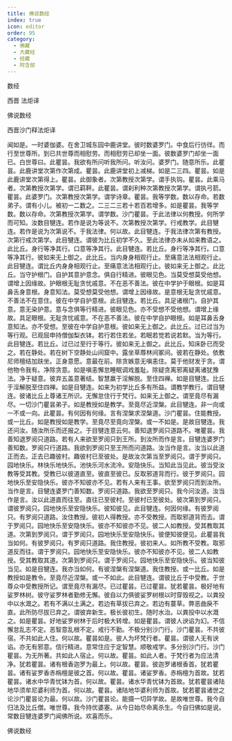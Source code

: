 ```yaml
---
title: 佛说数经
index: true
icon: editor
order: 95
category:
  - 佛藏
  - 大藏经
  - 经藏
  - 阿含部
---
```


  数经  

西晋 法炬译  

佛说数经  

西晋沙门释法炬译  

闻如是。一时婆伽婆。在舍卫城东园中鹿讲堂。彼时数婆罗门。中食后行彷徉。而行至世尊所。到已共世尊而相慰劳。而相慰劳已却坐一面。彼数婆罗门却坐一面已。白世尊曰。此瞿昙。我欲有所问听我所问。听汝问。婆罗门。随意所乐。此瞿昙。此鹿讲堂次第作次第成。瞿昙。此鹿讲堂初上减梯。如是二三四。瞿昙。如是此鹿讲堂次第得上。瞿昙。此御象者。次第教授次第学。谓手执钩。瞿昙。此乘马者。次第教授次第学。谓已羁靽。此瞿昙。谓刹利种次第教授次第学。谓执弓箭。瞿昙。此婆罗门。次第教授次第学。谓学诗章。瞿昙。我等学数。数以存命。若数弟子。谓有小儿。被初一二数之。二三二三若十若百若增多。如是瞿昙。我等学数。数以存命。次第教授次第学。谓学数。沙门瞿昙。于此法律以何教授。何所学而可知。汝数目犍连。若作是说为等说不。次第教授次第学。行戒教学。此目犍连。若作是说为次第说不。于我法律。何以故。此目犍连。于我法律次第有教授。次第行戒次第学。此目犍连。谓彼为比丘初学不久。至此法律亦未从如来教语之。此比丘。身行等净其行。口意等净其行。此目犍连。若比丘。身行等净其行。口意等净其行。彼如来无上御之。此比丘。当内身身相观行止。至痛意法法相观行止。此目犍连。谓比丘内身身相观行止。至痛意法法相观行止。彼如来无上御之。此比丘。当守护根门。自护其意护意念。俱自行精进。彼眼见色。当莫受想莫受他想。谓增上因缘故。护眼根无耻贪忧戚意。不在恶不善法。彼在中学护于眼根。如是耳鼻舌身意根。身意知法。莫受想莫受他想。谓增上因缘故。是意根无耻贪忧戚意。不善法不在意住。彼在中学自护意根。此目犍连。若比丘。具足诸根门。自护其意。意无染护意。意与念俱等行精进。彼眼见色。亦不受想不受他想。谓增上缘故。具足眼根。无耻贪忧戚意。不在恶不善法。彼在中学自护眼根。如是耳鼻舌身意知法。亦不受想。至彼在中学自护意根。彼如来无上御之。此比丘。过已过当为等行观。已观屈申持僧伽梨衣钵。若行若住若坐。若眠若觉若说若默。当为等行。此目犍连。若比丘。过已过至行于等行。彼如来无上御之。此比丘。知床卧已而受之。若在静处。若在树下空静处山间窟中。露坐草蓐林间冢间。彼若在静处。依敷尼师檀结加趺坐。正身意愿。意最在前。除贪嫉意无嗔恚住。莫于他财发于贪。谓他物令我有。净除贪意。如是嗔恚懈怠睡眠调戏羞耻。除疑贪离邪离疑离诸犹豫法。净于疑意。彼弃五盖意著结。智慧羸于淫解脱。至住四禅。如是目犍连。比丘于淫解脱至住四禅。如是目犍连。如来为初学比丘多有所益。谓教学教行。谓目犍连。彼诸比丘上尊诸王所识。无懈怠住行于梵行。如来无上御之。谓至竟尽有漏尽。一切沙门瞿昙弟子。如是教授如是教学。至竟尽近涅槃。此目犍连。非一向或一不或一向。此瞿昙。有何因有何缘。言有涅槃求涅槃道。沙门瞿昙。住能教授。或一比丘。如是教授如是教学。至竟尽至竟向涅槃。或一不如是。是故目犍连。我还问汝。随汝所乐而还报之。于目犍连意云何。善知退罗阅只道路不。唯瞿昙。我善知退罗阅只道路。若有人来欲至罗阅只到王所。到汝所而作是言。目犍连婆罗门善知数。罗阅只行道路。我欲到罗阅只至王所而问道路。汝当作是言。汝当以此道正而去。正去已趣彼村。趣彼村已至彼处。是故汝次第当至罗阅只。谓于罗阅只。园地快乐。林快乐地快乐。池快乐河水流冷。安隐快乐。当知此当见此。彼当受汝教等受其教。受教已以彼道直至。彼直至彼已。反取邪道背而行。彼于罗阅只。园地快乐至安隐快乐。彼亦不知彼亦不见。若有人来有王事。欲至罗阅只而到汝所。当作是言。目犍连婆罗门善知数。罗阅只道路。我欲至罗阅只。我今问汝道。汝当作是言。汝以此道直而往至。直往已至彼村。至彼村已至彼处。彼次第到罗阅只。谓彼罗阅只。园地快乐至安隐快乐。彼知彼见。此目犍连。何因何缘。有彼罗阅只。有罗阅只道路。汝住教授。彼初人得教授。亦不受教授。而取邪道背而去。谓于罗阅只。园地快乐至安隐快乐。彼亦不知彼亦不见。彼二人如教授。受其教取其道。次第到罗阅只。谓于罗阅只。园地快乐至安隐快乐。彼便知彼便见。此瞿昙我当如何。有彼罗阅只。有罗阅只道路。我住教授。彼初来人。如所教不受教。取邪道反而往。谓于罗阅只。园地快乐至安隐快乐。彼亦不知彼亦不见。彼二人如教授。受其教取其道。次第到罗阅只。谓于罗阅只。园地快乐至安隐快乐。彼当知彼当见。如是目犍连。我亦当如何。有彼涅槃有涅槃道。我住教授。或一比丘。如是教授如是教令。至竟尽近涅槃。或一不如此。此目犍连。谓彼比丘于中受教。于世尊众中受教授所记。谓至竟尽有漏尽。已过瞿昙。已过瞿昙。犹若瞿昙。极好地有娑罗林树。彼守娑罗林者勤修无懈。彼自以力俱彼娑罗树根以时穿毁视之。以粪投中以水溉之。若有不满以土满之。若边有草拔已弃之。若边有蔓草。弊恶曲戾不直。此所防尽拔已弃之。谓彼弃新生。极长彼初生。随时水治。以粪投中以水溉之。如是瞿昙。好地娑罗树林于后时极大转增。如是瞿昙。谓彼人谀谄为幻。不信懈怠乱志不定。恶智意乱根不定。戒行不勤。不极分别沙门行。沙门瞿昙。不共彼宿。不共如此人住。何以故。瞿昙如是。彼人为坏梵行者。瞿昙。谓彼人无有谀谄。亦无有邪意。信行精进。意常住应于定智慧。顺敬戒学。多分别沙门行。沙门瞿昙。为无所著。共如此人宿止。何以故。瞿昙。如此人者。于梵行者为应法清净。犹若瞿昙。诸有根香迦罗为最上。何以故。瞿昙。彼迦罗诸根香首。犹若瞿昙。诸有娑罗香赤栴檀是彼之首。何以故。瞿昙。诸娑罗香。赤栴檀为首故。犹若瞿昙。诸水中华青忧钵为首。何以故。瞿昙。诸水华青忧钵为首故。犹若瞿昙诸陆地华须牟尼婆利师为首。何以故。瞿昙。诸陆地华婆利师为首故。犹若瞿昙诸世之论沙门瞿昙论为最。何以故。沙门瞿昙论。能摄一切异学故。是故唯世尊。我今自归法及比丘僧。唯世尊。我今持优婆塞。从今日始尽命离杀生。今自归佛如是说。常数目犍连婆罗门闻佛所说。欢喜而乐。  

佛说数经  
